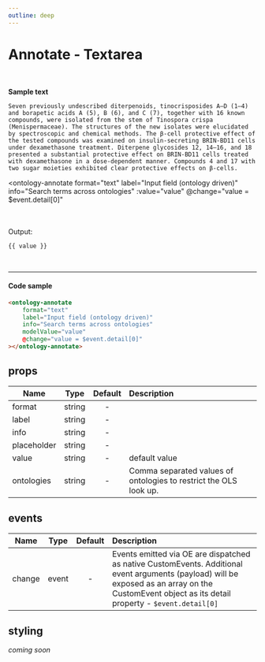 ```yaml
---
outline: deep
---
```


# Annotate - Textarea

<script setup lang="ts">
import "./../dist/index.js";
import { ref } from 'vue';
let value = ref("")
</script>

<br/>

<div>


**Sample text**

```
Seven previously undescribed diterpenoids, tinocrisposides A–D (1–4) and borapetic acids A (5), B (6), and C (7), together with 16 known compounds, were isolated from the stem of Tinospora crispa (Menispermaceae). The structures of the new isolates were elucidated by spectroscopic and chemical methods. The β-cell protective effect of the tested compounds was examined on insulin-secreting BRIN-BD11 cells under dexamethasone treatment. Diterpene glycosides 12, 14–16, and 18 presented a substantial protective effect on BRIN-BD11 cells treated with dexamethasone in a dose-dependent manner. Compounds 4 and 17 with two sugar moieties exhibited clear protective effects on β-cells.
```

<ontology-annotate
    format="text"
    label="Input field (ontology driven)"
    info="Search terms across ontologies"
    :value="value"
    @change="value = $event.detail[0]"
></ontology-annotate>
</div>
<br/>
<span v-if="value && value != ''">
<br/>Output:
<pre class="custom-code-block"><code>{{ value }}</code></pre></span>
<br/>

---

#### Code sample

```html
<ontology-annotate
    format="text"
    label="Input field (ontology driven)"
    info="Search terms across ontologies"
    modelValue="value"
    @change="value = $event.detail[0]"
></ontology-annotate>
```

## props

| Name        |      Type      |  Default | Description |
| ----------- | :------------: | :------: | :---------- |
| format      |    string      |     -    |             |
| label       |    string      |     -    |             |
| info        |    string      |     -    |             |
| placeholder |    string      |     -    |             |
| value       |    string      |     -    | default value |
| ontologies  |    string      |     -    | Comma separated values of ontologies to restrict the OLS look up. |

## events

| Name        |      Type      |  Default | Description |
| ----------- | :------------: | :------: | :---------- |
| change      |      event     |    -     |       Events emitted via OE are dispatched as native CustomEvents. Additional event arguments (payload) will be exposed as an array on the CustomEvent object as its detail property - ```$event.detail[0] ```     |

## styling

*coming soon*